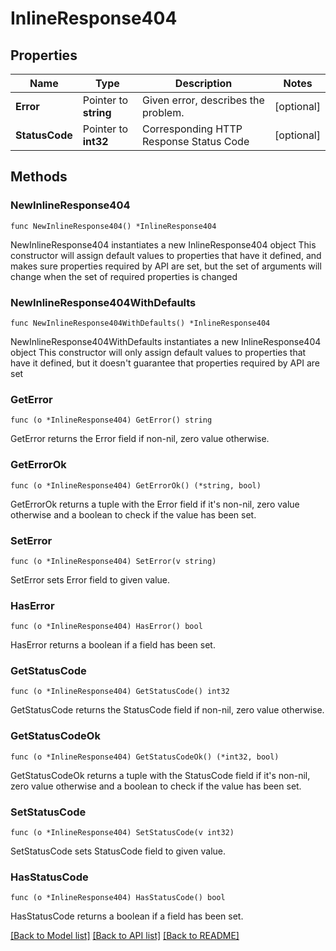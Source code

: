 # InlineResponse404

## Properties

Name | Type | Description | Notes
------------ | ------------- | ------------- | -------------
**Error** | Pointer to **string** | Given error, describes the problem. | [optional] 
**StatusCode** | Pointer to **int32** | Corresponding HTTP Response Status Code | [optional] 

## Methods

### NewInlineResponse404

`func NewInlineResponse404() *InlineResponse404`

NewInlineResponse404 instantiates a new InlineResponse404 object
This constructor will assign default values to properties that have it defined,
and makes sure properties required by API are set, but the set of arguments
will change when the set of required properties is changed

### NewInlineResponse404WithDefaults

`func NewInlineResponse404WithDefaults() *InlineResponse404`

NewInlineResponse404WithDefaults instantiates a new InlineResponse404 object
This constructor will only assign default values to properties that have it defined,
but it doesn't guarantee that properties required by API are set

### GetError

`func (o *InlineResponse404) GetError() string`

GetError returns the Error field if non-nil, zero value otherwise.

### GetErrorOk

`func (o *InlineResponse404) GetErrorOk() (*string, bool)`

GetErrorOk returns a tuple with the Error field if it's non-nil, zero value otherwise
and a boolean to check if the value has been set.

### SetError

`func (o *InlineResponse404) SetError(v string)`

SetError sets Error field to given value.

### HasError

`func (o *InlineResponse404) HasError() bool`

HasError returns a boolean if a field has been set.

### GetStatusCode

`func (o *InlineResponse404) GetStatusCode() int32`

GetStatusCode returns the StatusCode field if non-nil, zero value otherwise.

### GetStatusCodeOk

`func (o *InlineResponse404) GetStatusCodeOk() (*int32, bool)`

GetStatusCodeOk returns a tuple with the StatusCode field if it's non-nil, zero value otherwise
and a boolean to check if the value has been set.

### SetStatusCode

`func (o *InlineResponse404) SetStatusCode(v int32)`

SetStatusCode sets StatusCode field to given value.

### HasStatusCode

`func (o *InlineResponse404) HasStatusCode() bool`

HasStatusCode returns a boolean if a field has been set.


[[Back to Model list]](../README.md#documentation-for-models) [[Back to API list]](../README.md#documentation-for-api-endpoints) [[Back to README]](../README.md)


